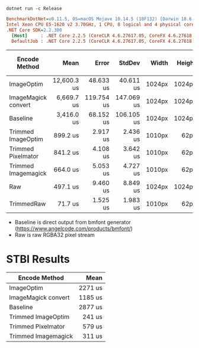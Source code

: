 ```
dotnet run -c Release
```


```ini
BenchmarkDotNet=v0.11.5, OS=macOS Mojave 10.14.5 (18F132) [Darwin 18.6.0]
Intel Xeon CPU E5-1620 v2 3.70GHz, 1 CPU, 8 logical and 4 physical cores
.NET Core SDK=2.2.300
  [Host]     : .NET Core 2.2.5 (CoreCLR 4.6.27617.05, CoreFX 4.6.27618.01), 64bit RyuJIT
  DefaultJob : .NET Core 2.2.5 (CoreCLR 4.6.27617.05, CoreFX 4.6.27618.01), 64bit RyuJIT
```

|      Encode Method  |        Mean |      Error |     StdDev |  Width | Height | Size (on disk)  |
|-------------------- |------------:|-----------:|-----------:|-------:|-------:|------:|
|          ImageOptim | 12,600.3 us |  48.633 us |  40.611 us | 1024px | 1024px |   9kb |
| ImageMagick convert |  6,669.7 us | 119.754 us | 147.069 us | 1024px | 1024px |  14kb |
|            Baseline |  3,416.0 us |  68.152 us | 106.105 us | 1024px | 1024px |  37kb |
|  Trimmed ImageOptim |    899.2 us |   2.917 us |   2.436 us | 1010px |   62px |   9kb |
|  Trimmed Pixelmator |    841.2 us |   4.108 us |   3.642 us | 1010px |   62px |  18kb |
| Trimmed Imagemagick |    664.0 us |   5.053 us |   4.727 us | 1010px |   62px |  11kb |
|                 Raw |    497.1 us |   9.460 us |   8.849 us | 1024px | 1024px |4194kb |
|          TrimmedRaw |     71.7 us |   1.525 us |   1.983 us | 1010px |   62px | 250kb |

- Baseline is direct output from bmfont generator (https://www.angelcode.com/products/bmfont/)
- Raw is raw RGBA32 pixel stream


STBI Results
============

|      Encode Method  |        Mean |
|-------------------- |------------:|
|          ImageOptim | 2271 us |
| ImageMagick convert | 1185 us |
|            Baseline | 2877 us |
|  Trimmed ImageOptim |  241 us |
|  Trimmed Pixelmator |  579 us |
| Trimmed Imagemagick |  311 us |
